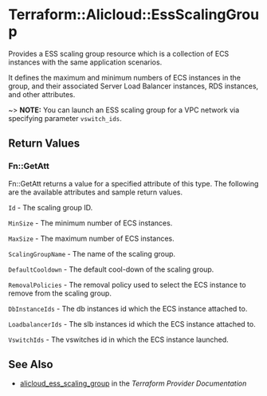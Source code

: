 # Terraform::Alicloud::EssScalingGroup

Provides a ESS scaling group resource which is a collection of ECS instances with the same application scenarios.

It defines the maximum and minimum numbers of ECS instances in the group, and their associated Server Load Balancer instances, RDS instances, and other attributes.

~> **NOTE:** You can launch an ESS scaling group for a VPC network via specifying parameter `vswitch_ids`.

## Return Values

### Fn::GetAtt

Fn::GetAtt returns a value for a specified attribute of this type. The following are the available attributes and sample return values.

`Id` - The scaling group ID.

`MinSize` - The minimum number of ECS instances.

`MaxSize` - The maximum number of ECS instances.

`ScalingGroupName` - The name of the scaling group.

`DefaultCooldown` - The default cool-down of the scaling group.

`RemovalPolicies` - The removal policy used to select the ECS instance to remove from the scaling group.

`DbInstanceIds` - The db instances id which the ECS instance attached to.

`LoadbalancerIds` - The slb instances id which the ECS instance attached to.

`VswitchIds` - The vswitches id in which the ECS instance launched.

## See Also

* [alicloud_ess_scaling_group](https://www.terraform.io/docs/providers/alicloud/r/ess_scaling_group.html) in the _Terraform Provider Documentation_